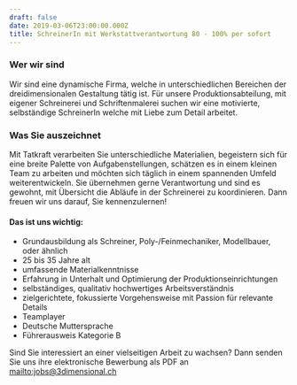 ```yaml
---
draft: false
date: 2019-03-06T23:00:00.000Z
title: SchreinerIn mit Werkstattverantwortung 80 - 100% per sofort
---
```

### Wer wir sind

Wir sind eine dynamische Firma, welche in unterschiedlichen Bereichen der dreidimensionalen Gestaltung tätig ist. Für unsere Produktionsabteilung, mit eigener Schreinerei und Schriftenmalerei suchen wir eine motivierte, selbständige SchreinerIn welche mit Liebe zum Detail arbeitet.

### Was Sie auszeichnet

Mit Tatkraft verarbeiten Sie unterschiedliche Materialien, begeistern sich für eine breite Palette von Aufgabenstellungen, schätzen es in einem kleinen Team zu arbeiten und möchten sich täglich in einem spannenden Umfeld weiterentwickeln. Sie übernehmen gerne Verantwortung und sind es gewohnt, mit Übersicht die Abläufe in der Schreinerei zu koordinieren. Dann freuen wir uns darauf, Sie kennenzulernen!

#### Das ist uns wichtig:

* Grundausbildung als Schreiner, Poly-/Feinmechaniker, Modellbauer, oder ähnlich
* 25 bis 35 Jahre alt
* umfassende Materialkenntnisse
* Erfahrung in Unterhalt und Optimierung der Produktionseinrichtungen 
* selbständiges, qualitativ hochwertiges Arbeitsverständnis
* zielgerichtete, fokussierte Vorgehensweise mit Passion für relevante Details 
* Teamplayer
* Deutsche Muttersprache
* Führerausweis Kategorie B

Sind Sie interessiert an einer vielseitigen Arbeit zu wachsen? Dann senden Sie uns ihre elektronische Bewerbung als PDF an <mailto:jobs@3dimensional.ch>

